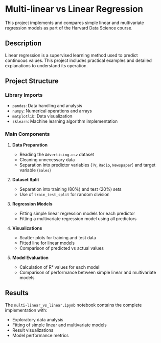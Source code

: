# Multi-linear vs Linear Regression

This project implements and compares simple linear and multivariate regression models as part of the Harvard Data Science course.

## Description

Linear regression is a supervised learning method used to predict continuous values. This project includes practical examples and detailed explanations to understand its operation.

## Project Structure

### Library Imports
- `pandas`: Data handling and analysis
- `numpy`: Numerical operations and arrays
- `matplotlib`: Data visualization
- `sklearn`: Machine learning algorithm implementation

### Main Components

1. **Data Preparation**
   - Reading the `Advertising.csv` dataset
   - Cleaning unnecessary data
   - Separation into predictor variables (`TV`, `Radio`, `Newspaper`) and target variable (`Sales`)

2. **Dataset Split**
   - Separation into training (80%) and test (20%) sets
   - Use of `train_test_split` for random division

3. **Regression Models**
   - Fitting simple linear regression models for each predictor
   - Fitting a multivariate regression model using all predictors

4. **Visualizations**
   - Scatter plots for training and test data
   - Fitted line for linear models
   - Comparison of predicted vs actual values

5. **Model Evaluation**
   - Calculation of R² values for each model
   - Comparison of performance between simple linear and multivariate models

## Results

The `multi-linear_vs_linear.ipynb` notebook contains the complete implementation with:
- Exploratory data analysis
- Fitting of simple linear and multivariate models
- Result visualizations
- Model performance metrics
